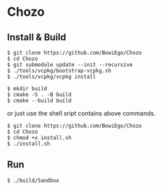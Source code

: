 # Chozo

## Install & Build

```console
$ git clone https://github.com/BowiEgo/Chozo
$ cd Chozo
$ git submodule update --init --recursive
$ ./tools/vcpkg/bootstrap-vcpkg.sh
$ ./tools/vcpkg/vcpkg install
```

```console
$ mkdir build
$ cmake -S . -B build
$ cmake --build build
```

or just use the shell sript contains above commands.

```console
$ git clone https://github.com/BowiEgo/Chozo
$ cd Chozo
$ chmod +x install.sh
$ ./install.sh
```

## Run

```console
$ ./build/Sandbox
```
